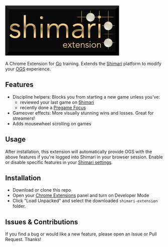 ![Shimari Extension](https://github.com/christiancodes/shimari-extension/blob/main/img/shimari-extension-border.png "Shimari Extension")

A Chrome Extension for [Go](https://en.wikipedia.org/wiki/Go_(game)) training. Extends the [Shimari](https://mirthturtle.com/go) platform to modify your [OGS](https://online-go.com/) experience.


## Features

- Discipline helpers: Blocks you from starting a new game unless you've:
  - reviewed your last game on [Shimari](https://mirthturtle.com/go)
  - recently done a [Pregame Focus](https://mirthturtle.com/go/pregame)
- Gameover effects: More visually stunning wins and losses. Great for streamers!
- Adds mousewheel scrolling on games


## Usage

After installation, this extension will automatically provide OGS with the above features if you're logged into Shimari in your browser session. Enable or disable specific features in your [Shimari settings](https://mirthturtle.com/go/settings).


## Installation

- Download or clone this repo
- Open your [Chrome Extensions](chrome://extensions/) panel and turn on Developer Mode
- Click "Load Unpacked" and select the downloaded `shimari-extension` folder.


## Issues & Contributions

If you find a bug or would like a new feature, please open an Issue or Pull Request. Thanks!
